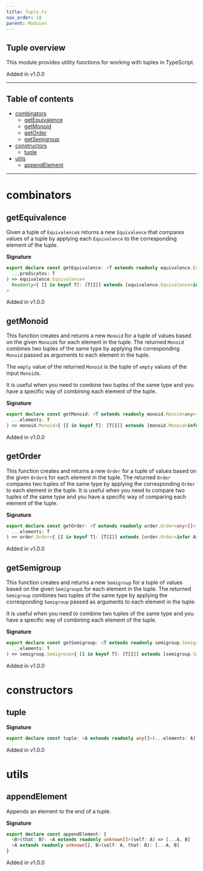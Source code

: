 ```yaml
---
title: Tuple.ts
nav_order: 18
parent: Modules
---
```


## Tuple overview

This module provides utility functions for working with tuples in TypeScript.

Added in v1.0.0

---

<h2 class="text-delta">Table of contents</h2>

- [combinators](#combinators)
  - [getEquivalence](#getequivalence)
  - [getMonoid](#getmonoid)
  - [getOrder](#getorder)
  - [getSemigroup](#getsemigroup)
- [constructors](#constructors)
  - [tuple](#tuple)
- [utils](#utils)
  - [appendElement](#appendelement)

---

# combinators

## getEquivalence

Given a tuple of `Equivalence`s returns a new `Equivalence` that compares values of a tuple
by applying each `Equivalence` to the corresponding element of the tuple.

**Signature**

```ts
export declare const getEquivalence: <T extends readonly equivalence.Equivalence<any>[]>(
  ...predicates: T
) => equivalence.Equivalence<
  Readonly<{ [I in keyof T]: [T[I]] extends [equivalence.Equivalence<infer A>] ? A : never }>
>
```

Added in v1.0.0

## getMonoid

This function creates and returns a new `Monoid` for a tuple of values based on the given `Monoid`s for each element in the tuple.
The returned `Monoid` combines two tuples of the same type by applying the corresponding `Monoid` passed as arguments to each element in the tuple.

The `empty` value of the returned `Monoid` is the tuple of `empty` values of the input `Monoid`s.

It is useful when you need to combine two tuples of the same type and you have a specific way of combining each element of the tuple.

**Signature**

```ts
export declare const getMonoid: <T extends readonly monoid.Monoid<any>[]>(
  ...elements: T
) => monoid.Monoid<{ [I in keyof T]: [T[I]] extends [monoid.Monoid<infer A>] ? A : never }>
```

Added in v1.0.0

## getOrder

This function creates and returns a new `Order` for a tuple of values based on the given `Order`s for each element in the tuple.
The returned `Order` compares two tuples of the same type by applying the corresponding `Order` to each element in the tuple.
It is useful when you need to compare two tuples of the same type and you have a specific way of comparing each element
of the tuple.

**Signature**

```ts
export declare const getOrder: <T extends readonly order.Order<any>[]>(
  ...elements: T
) => order.Order<{ [I in keyof T]: [T[I]] extends [order.Order<infer A>] ? A : never }>
```

Added in v1.0.0

## getSemigroup

This function creates and returns a new `Semigroup` for a tuple of values based on the given `Semigroup`s for each element in the tuple.
The returned `Semigroup` combines two tuples of the same type by applying the corresponding `Semigroup` passed as arguments to each element in the tuple.

It is useful when you need to combine two tuples of the same type and you have a specific way of combining each element of the tuple.

**Signature**

```ts
export declare const getSemigroup: <T extends readonly semigroup.Semigroup<any>[]>(
  ...elements: T
) => semigroup.Semigroup<{ [I in keyof T]: [T[I]] extends [semigroup.Semigroup<infer A>] ? A : never }>
```

Added in v1.0.0

# constructors

## tuple

**Signature**

```ts
export declare const tuple: <A extends readonly any[]>(...elements: A) => A
```

Added in v1.0.0

# utils

## appendElement

Appends an element to the end of a tuple.

**Signature**

```ts
export declare const appendElement: {
  <B>(that: B): <A extends readonly unknown[]>(self: A) => [...A, B]
  <A extends readonly unknown[], B>(self: A, that: B): [...A, B]
}
```

Added in v1.0.0

